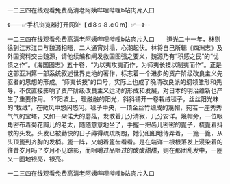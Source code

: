 一二三四在线观看免费高清老阿姨哔哩哔哩b站肉片入口

《——✅手机浏览器打开网沚【ｄ8ｓ８.c０m】✅—》--

一二三四在线观看免费高清老阿姨哔哩哔哩b站肉片入口　　道光二十一年，林则徐到江苏江口与魏源相晤，二人通宵对塌，心潮起伏。林将自己所辑《四洲志》及外国资料交由魏源，请他续编和阐发救国图强之要义，魏源乃有“积感之民”的“忧愤之作”。《海国图志》五十卷，“为以夷攻夷而作，为师夷长技以制夷而作”。正是这部亚洲第一部系统叙述世界史地的著作，标志着一个进步的资产阶级改良主义先驱者的思想的形成。“师夷长技”的口号，实际上也成了晚清改良派的纲领雏形和先导，不仅直接影响了资产阶级改良主义运动的形成和发展，对日本的明治维新也产生了重要作用。
??阳坡上，暖融融的阳光，斜斜铺开一卷栽绒毯子，丝丝阳光味的“栽绒”，在微风中悠闪悠闪。毯子中央，一顶金丝竹编成的篾帽，宛若一座秀秀气气的宝塔，又如一朵偌大的蘑菇，发散着几分清寂，几分安详。篾帽旁，一位眼角密布着菊花瓣儿的老太，随随意意地坐了，手握一把齿儿密密的篦子，梳篦着抖散的头发。头发已被勤快的日子薅得疏疏朗朗，她仍细细地侍弄着，一篦一篦，从头顶篦到齐胸的发梢。篦一阵，又朝着篦齿看看。是在端详一根根落发上浸染着的往昔岁月吗？岁月不见踪影，而咀嚼过品咂过的酸酸甜甜，则在那团乱发中，一圈又一圈地银亮，银亮。





一二三四在线观看免费高清老阿姨哔哩哔哩b站肉片入口
